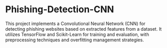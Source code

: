 # Phishing-Detection-CNN
This project implements a Convolutional Neural Network (CNN) for detecting phishing websites based on extracted features from a dataset. It utilizes TensorFlow and Scikit-Learn for training and evaluation, with preprocessing techniques and overfitting management strategies.

